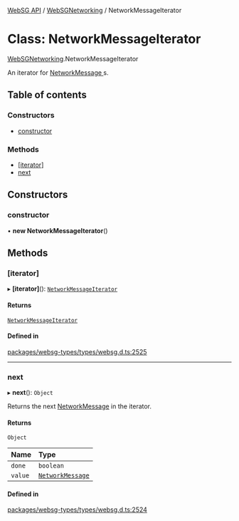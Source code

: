 [WebSG API](../README.md) / [WebSGNetworking](../modules/WebSGNetworking.md) / NetworkMessageIterator

# Class: NetworkMessageIterator

[WebSGNetworking](../modules/WebSGNetworking.md).NetworkMessageIterator

An iterator for [NetworkMessage ](WebSGNetworking.NetworkMessage.md)s.

## Table of contents

### Constructors

- [constructor](WebSGNetworking.NetworkMessageIterator.md#constructor)

### Methods

- [[iterator]](WebSGNetworking.NetworkMessageIterator.md#[iterator])
- [next](WebSGNetworking.NetworkMessageIterator.md#next)

## Constructors

### constructor

• **new NetworkMessageIterator**()

## Methods

### [iterator]

▸ **[iterator]**(): [`NetworkMessageIterator`](WebSGNetworking.NetworkMessageIterator.md)

#### Returns

[`NetworkMessageIterator`](WebSGNetworking.NetworkMessageIterator.md)

#### Defined in

[packages/websg-types/types/websg.d.ts:2525](https://github.com/thirdroom/thirdroom/blob/c8b57e0e/packages/websg-types/types/websg.d.ts#L2525)

___

### next

▸ **next**(): `Object`

Returns the next [NetworkMessage](WebSGNetworking.NetworkMessage.md) in the iterator.

#### Returns

`Object`

| Name | Type |
| :------ | :------ |
| `done` | `boolean` |
| `value` | [`NetworkMessage`](WebSGNetworking.NetworkMessage.md) |

#### Defined in

[packages/websg-types/types/websg.d.ts:2524](https://github.com/thirdroom/thirdroom/blob/c8b57e0e/packages/websg-types/types/websg.d.ts#L2524)
